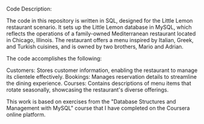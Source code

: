 Code Description:

The code in this repository is written in SQL, designed for the Little Lemon restaurant scenario. 
It sets up the Little Lemon database in MySQL, which reflects the operations of a family-owned Mediterranean restaurant located in Chicago, Illinois. 
The restaurant offers a menu inspired by Italian, Greek, and Turkish cuisines, and is owned by two brothers, Mario and Adrian.

The code accomplishes the following:

Customers: Stores customer information, enabling the restaurant to manage its clientele effectively.
Bookings: Manages reservation details to streamline the dining experience.
Courses: Contains descriptions of menu items that rotate seasonally, showcasing the restaurant's diverse offerings.

This work is based on exercises from the "Database Structures and Management with MySQL" course that I have completed on the Coursera online platform.
